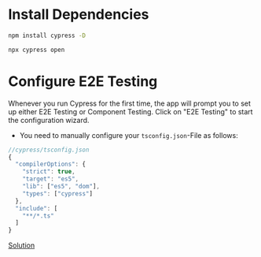 # Install Dependencies

```bash
npm install cypress -D

npx cypress open
```

# Configure E2E Testing


Whenever you run Cypress for the first time, 
the app will prompt you to set up either E2E Testing or Component Testing. 
Click on "E2E Testing" to start the configuration wizard.

- You need to manually configure your `tsconfig.json`-File as follows:

```typescript
//cypress/tsconfig.json
{
  "compilerOptions": {
    "strict": true,
    "target": "es5",
    "lib": ["es5", "dom"],
    "types": ["cypress"]
  },
  "include": [
    "**/*.ts"
  ]
}

```



[Solution](https://github.com/martinakraus/angular-advanced-workshop/commit/342e8baa8f67f775d7ac0de5c5aa8745b26c607f)
